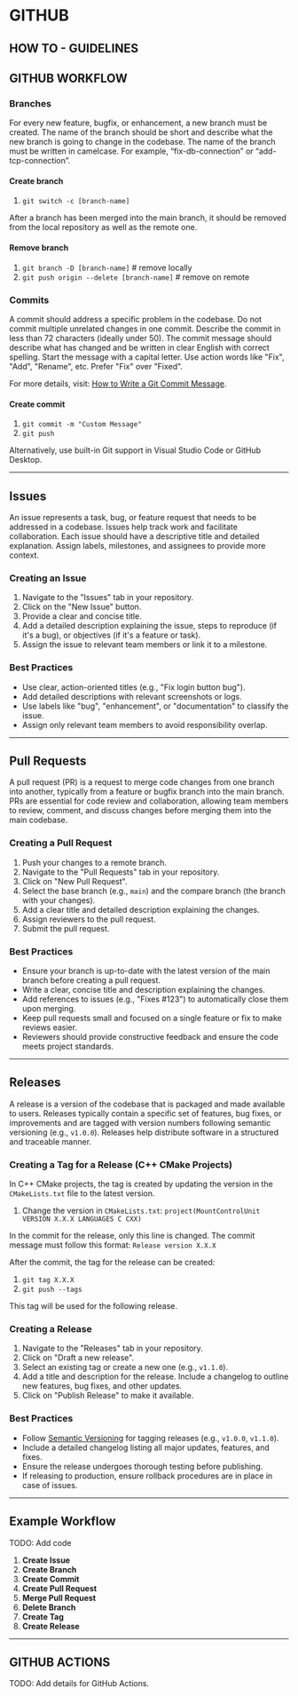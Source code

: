 # GITHUB
## HOW TO - GUIDELINES

## GITHUB WORKFLOW

### Branches
For every new feature, bugfix, or enhancement, a new branch must be created. The name of the branch should be short and describe what the new branch is going to change in the codebase. The name of the branch must be written in camelcase. For example, “fix-db-connection” or “add-tcp-connection”.

#### Create branch
1.  `git switch -c [branch-name]`

After a branch has been merged into the main branch, it should be removed from the local repository as well as the remote one.

#### Remove branch
1. `git branch -D [branch-name]` # remove locally
2. `git push origin --delete [branch-name]` # remove on remote

### Commits
A commit should address a specific problem in the codebase. Do not commit multiple unrelated changes in one commit. Describe the commit in less than 72 characters (ideally under 50). The commit message should describe what has changed and be written in clear English with correct spelling. Start the message with a capital letter. Use action words like "Fix", "Add", "Rename", etc. Prefer "Fix" over "Fixed".

For more details, visit: [How to Write a Git Commit Message](https://cbea.ms/git-commit/).

#### Create commit
1. `git commit -m "Custom Message"`
2. `git push`

Alternatively, use built-in Git support in Visual Studio Code or GitHub Desktop.

---

## Issues
An issue represents a task, bug, or feature request that needs to be addressed in a codebase. Issues help track work and facilitate collaboration. Each issue should have a descriptive title and detailed explanation. Assign labels, milestones, and assignees to provide more context.

### Creating an Issue
1. Navigate to the "Issues" tab in your repository.
2. Click on the "New Issue" button.
3. Provide a clear and concise title.
4. Add a detailed description explaining the issue, steps to reproduce (if it's a bug), or objectives (if it's a feature or task).
5. Assign the issue to relevant team members or link it to a milestone.

### Best Practices
- Use clear, action-oriented titles (e.g., "Fix login button bug").
- Add detailed descriptions with relevant screenshots or logs.
- Use labels like "bug", "enhancement", or "documentation" to classify the issue.
- Assign only relevant team members to avoid responsibility overlap.

---

## Pull Requests
A pull request (PR) is a request to merge code changes from one branch into another, typically from a feature or bugfix branch into the main branch. PRs are essential for code review and collaboration, allowing team members to review, comment, and discuss changes before merging them into the main codebase.

### Creating a Pull Request
1. Push your changes to a remote branch.
2. Navigate to the "Pull Requests" tab in your repository.
3. Click on "New Pull Request".
4. Select the base branch (e.g., `main`) and the compare branch (the branch with your changes).
5. Add a clear title and detailed description explaining the changes.
6. Assign reviewers to the pull request.
7. Submit the pull request.

### Best Practices
- Ensure your branch is up-to-date with the latest version of the main branch before creating a pull request.
- Write a clear, concise title and description explaining the changes.
- Add references to issues (e.g., "Fixes #123") to automatically close them upon merging.
- Keep pull requests small and focused on a single feature or fix to make reviews easier.
- Reviewers should provide constructive feedback and ensure the code meets project standards.

---

## Releases
A release is a version of the codebase that is packaged and made available to users. Releases typically contain a specific set of features, bug fixes, or improvements and are tagged with version numbers following semantic versioning (e.g., `v1.0.0`). Releases help distribute software in a structured and traceable manner.

### Creating a Tag for a Release (C++ CMake Projects)
In C++ CMake projects, the tag is created by updating the version in the `CMakeLists.txt` file to the latest version.
1. Change the version in `CMakeLists.txt`:
   `project(MountControlUnit VERSION X.X.X LANGUAGES C CXX)`

In the commit for the release, only this line is changed. The commit message must follow this format:
`Release version X.X.X`

After the commit, the tag for the release can be created:
1. `git tag X.X.X`
2. `git push --tags`

This tag will be used for the following release.

### Creating a Release
1. Navigate to the "Releases" tab in your repository.
2. Click on "Draft a new release".
3. Select an existing tag or create a new one (e.g., `v1.1.0`).
4. Add a title and description for the release. Include a changelog to outline new features, bug fixes, and other updates.
5. Click on "Publish Release" to make it available.

### Best Practices
- Follow [Semantic Versioning](https://semver.org/) for tagging releases (e.g., `v1.0.0`, `v1.1.0`).
- Include a detailed changelog listing all major updates, features, and fixes.
- Ensure the release undergoes thorough testing before publishing.
- If releasing to production, ensure rollback procedures are in place in case of issues.

---

## Example Workflow
TODO: Add code
1. **Create Issue**
2. **Create Branch**
3. **Create Commit**
4. **Create Pull Request**
5. **Merge Pull Request**
6. **Delete Branch**
7. **Create Tag**
8. **Create Release**

---

## GITHUB ACTIONS
TODO: Add details for GitHub Actions.
